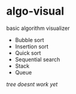 # algo-visual

basic algorithm visualizer
<ul>
  <li>Bubble sort</li>
  <li>Insertion sort</li>
  <li>Quick sort</li>
  <li>Sequential search</li>
  <li>Stack</li>
  <li>Queue</li>
</ul>
<i>tree doesnt work yet</i>
